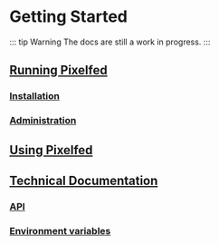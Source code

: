 # Getting Started

::: tip Warning
The docs are still a work in progress.
:::

## [Running Pixelfed](running-pixelfed/README.md)
### [Installation](running-pixelfed/installation.md)
### [Administration](running-pixelfed/administration.md)

## [Using Pixelfed](running-pixelfed/README.md)

## [Technical Documentation](technical-documentation/README.md)
### [API](technical-documentation/api.md)
### [Environment variables](technical-documentation/env.md)